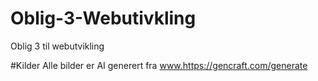 # Oblig-3-Webutivkling
 Oblig 3 til webutvikling


#Kilder
Alle bilder er AI generert fra www.https://gencraft.com/generate
